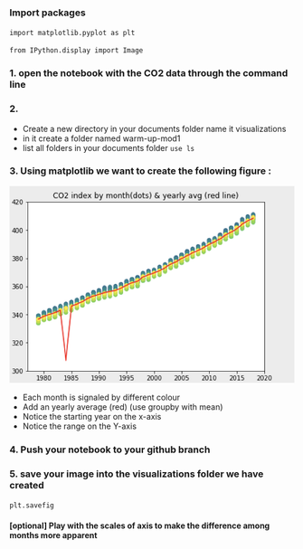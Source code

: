 ### Import packages

`import matplotlib.pyplot as plt`

`from IPython.display import Image`

### 1. open the notebook with the CO2 data through the command line

### 2. 
 - Create a new directory in your documents folder
 name it visualizations 
 - in it create a folder named warm-up-mod1
- list all folders in your documents folder 
`use ls`

### 3. Using matplotlib we want to create the following figure : 
![Alt Image Text](./plots/CO2_warmup.png)

- Each month is signaled by different colour 
- Add an yearly average (red) (use groupby with mean)
- Notice the starting year on the x-axis
- Notice the range on the Y-axis

### 4. Push your notebook to your github branch 

### 5. save your image into the visualizations folder we have created 

`plt.savefig`

#### [optional] Play with the scales of axis to make the difference among months more apparent
